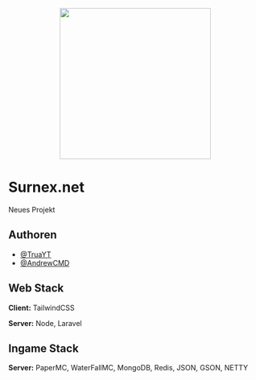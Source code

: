 
<p align="center">
  <img width="300" height="300" src="https://dev.surnex.de/branding/logo.png">
</p>


# Surnex.net

Neues Projekt


## Authoren

- [@TruaYT](https://github.com/TruaYT)
- [@AndrewCMD](https://github.com/AndrewCMD)

## Web Stack

**Client:** TailwindCSS

**Server:** Node, Laravel


## Ingame Stack

**Server:** PaperMC, WaterFallMC, MongoDB, Redis, JSON, GSON, NETTY








